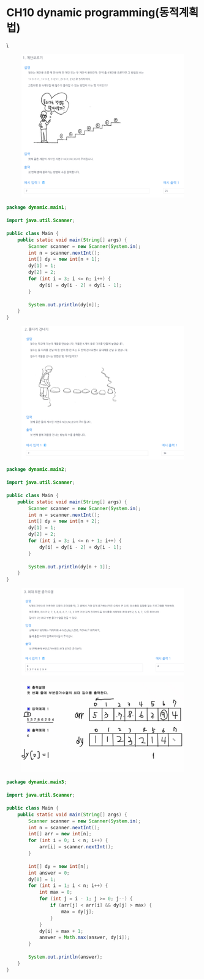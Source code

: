 # CH10 dynamic programming(동적계획법)

\


<figure><img src="../../.gitbook/assets/image (149).png" alt=""><figcaption></figcaption></figure>

```java
package dynamic.main1;

import java.util.Scanner;

public class Main {
    public static void main(String[] args) {
        Scanner scanner = new Scanner(System.in);
        int n = scanner.nextInt();
        int[] dy = new int[n + 1];
        dy[1] = 1;
        dy[2] = 2;
        for (int i = 3; i <= n; i++) {
            dy[i] = dy[i - 2] + dy[i - 1];
        }

        System.out.println(dy[n]);
    }
}
```

<figure><img src="../../.gitbook/assets/image (150).png" alt=""><figcaption></figcaption></figure>

```java
package dynamic.main2;

import java.util.Scanner;

public class Main {
    public static void main(String[] args) {
        Scanner scanner = new Scanner(System.in);
        int n = scanner.nextInt();
        int[] dy = new int[n + 2];
        dy[1] = 1;
        dy[2] = 2;
        for (int i = 3; i <= n + 1; i++) {
            dy[i] = dy[i - 2] + dy[i - 1];
        }

        System.out.println(dy[n + 1]);
    }
}
```

<figure><img src="../../.gitbook/assets/image (151).png" alt=""><figcaption></figcaption></figure>

<figure><img src="../../.gitbook/assets/image (153).png" alt=""><figcaption></figcaption></figure>

```java
package dynamic.main3;

import java.util.Scanner;

public class Main {
    public static void main(String[] args) {
        Scanner scanner = new Scanner(System.in);
        int n = scanner.nextInt();
        int[] arr = new int[n];
        for (int i = 0; i < n; i++) {
            arr[i] = scanner.nextInt();
        }

        int[] dy = new int[n];
        int answer = 0;
        dy[0] = 1;
        for (int i = 1; i < n; i++) {
            int max = 0;
            for (int j = i - 1; j >= 0; j--) {
                if (arr[j] < arr[i] && dy[j] > max) {
                    max = dy[j];
                }
            }
            dy[i] = max + 1;
            answer = Math.max(answer, dy[i]);
        }

        System.out.println(answer);
    }
}
```
